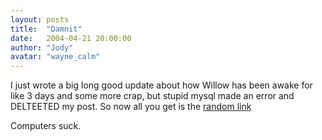 ```yaml
---
layout: posts
title:  "Damnit"
date:   2004-04-21 20:00:00
author: "Jody"
avatar: "wayne_calm"
---
```

I just wrote a big long good update about how Willow has been awake for like 3 days and some more crap, but stupid mysql made an error and DELTEETED my post. So now all you get is the [random link](http://mymullet.textamerica.com)

 Computers suck.